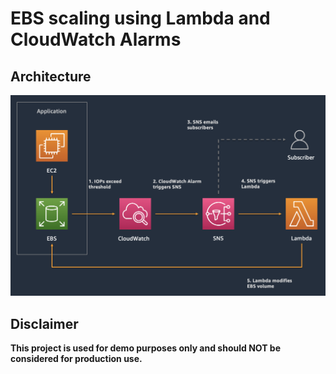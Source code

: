 # EBS scaling using Lambda and CloudWatch Alarms

## Architecture
![image](./media/images/architecture.png)

## Disclaimer

**This project is used for demo purposes only and should NOT be considered for production use.**